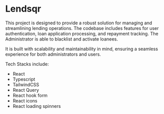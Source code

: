 # Lendsqr

This project is designed to provide a robust solution for managing and streamlining lending operations. The codebase includes features for user authentication, loan application processing, and repayment tracking. The Administrator is able to blacklist and activate loanees.

It is built with scalability and maintainability in mind, ensuring a seamless experience for both administrators and users.

Tech Stacks include:

- React
- Typescript
- TailwindCSS
- React Query
- React hook form
- React icons
- React loading spinners
